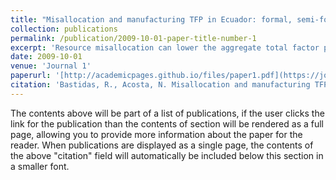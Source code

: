 ```yaml
---
title: "Misallocation and manufacturing TFP in Ecuador: formal, semi-formal and informal firms"
collection: publications
permalink: /publication/2009-10-01-paper-title-number-1
excerpt: 'Resource misallocation can lower the aggregate total factor productivity (TFP). We use micro-data on manufacturing establishments from the Instituto Ecuatoriano de Estadística y Censos to quantify the differences in productivity and diagnose the efficiency in the allocation of resources between formal and informal firms in the Ecuadorian in the manufacturing sector. We use the model proposed by Hsieh and Klenow (Q J Econ 124(4):1403–1448, 2009) to find informal firms have lower physical productivity than formal firms. We also found formal firms have a restricted growth due to capital and output distortions. These results indicate the existence of an inefficient allocation of resources between firms. By reallocating resources to equalize marginal productivity in the manufacturing sector, we calculate TFP gains of 80% in 2002 and 69% in 2015.'
date: 2009-10-01
venue: 'Journal 1'
paperurl: '[http://academicpages.github.io/files/paper1.pdf](https://journalofeconomicstructures.springeropen.com/articles/10.1186/s40008-019-0147-1)'
citation: 'Bastidas, R., Acosta, N. Misallocation and manufacturing TFP in Ecuador: formal, semi-formal and informal firms. Economic Structures 8, 16 (2019). https://doi.org/10.1186/s40008-019-0147-1'
---
```


The contents above will be part of a list of publications, if the user clicks the link for the publication than the contents of section will be rendered as a full page, allowing you to provide more information about the paper for the reader. When publications are displayed as a single page, the contents of the above "citation" field will automatically be included below this section in a smaller font.
